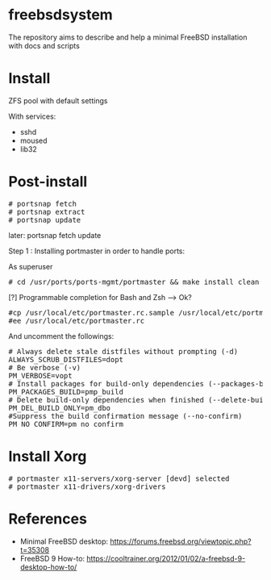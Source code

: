 freebsdsystem
=============

The repository aims to describe and help a minimal FreeBSD installation with docs and scripts

Install
=======

ZFS pool with default settings

With services:
- sshd
- moused
- lib32


Post-install
============
<pre>
# portsnap fetch
# portsnap extract
# portsnap update
</pre>
later: portsnap fetch update

Step 1 :
Installing portmaster in order to handle ports:

As superuser
<pre># cd /usr/ports/ports-mgmt/portmaster && make install clean</pre>
[?] Programmable completion for Bash and Zsh --> Ok?

<pre>
#cp /usr/local/etc/portmaster.rc.sample /usr/local/etc/portmaster.rc
#ee /usr/local/etc/portmaster.rc
</pre>

And uncomment the followings:
<pre>
# Always delete stale distfiles without prompting (-d)
ALWAYS_SCRUB_DISTFILES=dopt
# Be verbose (-v)
PM_VERBOSE=vopt
# Install packages for build-only dependencies (--packages-build)
PM_PACKAGES_BUILD=pmp_build
# Delete build-only dependencies when finished (--delete-build-only)
PM_DEL_BUILD_ONLY=pm_dbo
#Suppress the build confirmation message (--no-confirm)
PM_NO_CONFIRM=pm_no_confirm
</pre>

Install Xorg
============
<pre>
# portmaster x11-servers/xorg-server [devd] selected
# portmaster x11-drivers/xorg-drivers
</pre>



References
==========

- Minimal FreeBSD desktop: https://forums.freebsd.org/viewtopic.php?t=35308
- FreeBSD 9 How-to: https://cooltrainer.org/2012/01/02/a-freebsd-9-desktop-how-to/
